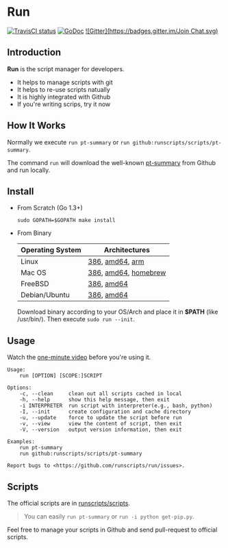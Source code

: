 # Run

[![TravisCI status](https://secure.travis-ci.org/runscripts/run.png)](http://travis-ci.org/runscripts/run) [![GoDoc](https://godoc.org/github.com/runscripts/run?status.svg)](https://godoc.org/github.com/runscripts/run) [![Gitter](https://badges.gitter.im/Join Chat.svg)](https://gitter.im/runscripts/runscripts?utm_source=badge&utm_medium=badge&utm_campaign=pr-badge&utm_content=badge)

## Introduction

**Run** is the script manager for developers.

* It helps to manage scripts with git
* It helps to re-use scripts natually
* It is highly integrated with Github
* If you're writing scrips, try it now

## How It Works

Normally we execute `run pt-summary` or `run github:runscripts/scripts/pt-summary`.

The command `run` will download the well-known [pt-summary](http://www.percona.com/doc/percona-toolkit/2.1/pt-summary.html) from Github and run locally.

## Install

* From Scratch (Go 1.3+)

  ```
  sudo GOPATH=$GOPATH make install
  ```

* From Binary

  Operating System | Architectures
  ---------------- | -------------
  Linux            | [386](https://raw.githubusercontent.com/runscripts/run-release/master/0.3.4/linux_386/run), [amd64](https://raw.githubusercontent.com/runscripts/run-release/master/0.3.4/linux_amd64/run), [arm](https://raw.githubusercontent.com/runscripts/run-release/master/0.3.4/linux_arm/run)
  Mac OS           | [386](https://raw.githubusercontent.com/runscripts/run-release/master/0.3.4/darwin_386/run), [amd64](https://raw.githubusercontent.com/runscripts/run-release/master/0.3.4/darwin_amd64/run), [homebrew](https://github.com/tobegit3hub/homebrew-run)
  FreeBSD          | [386](https://raw.githubusercontent.com/runscripts/run-release/master/0.3.4/freebsd_386/run), [amd64](https://raw.githubusercontent.com/runscripts/run-release/master/0.3.4/freebsd_amd64/run)
  Debian/Ubuntu    | [386](https://raw.githubusercontent.com/runscripts/run-release/master/0.3.4/deb/run_20141222-0.3.4_386.deb), [amd64](https://raw.githubusercontent.com/runscripts/run-release/master/0.3.4/deb/run_20141222-0.3.4_amd64.deb)

  Download binary according to your OS/Arch and place it in **$PATH** (like /usr/bin/). Then execute `sudo run --init`.
  
## Usage

Watch the [one-minute video](https://www.youtube.com/watch?v=WXUcJvrZP6M) before you're using it.

```
Usage:
	run [OPTION] [SCOPE:]SCRIPT

Options:
	-c, --clean     clean out all scripts cached in local
	-h, --help      show this help message, then exit
	-i INTERPRETER  run script with interpreter(e.g., bash, python)
	-I, --init      create configuration and cache directory
	-u, --update    force to update the script before run
	-v, --view      view the content of script, then exit
	-V, --version   output version information, then exit

Examples:
	run pt-summary
	run github:runscripts/scripts/pt-summary

Report bugs to <https://github.com/runscripts/run/issues>.
```

## Scripts

The official scripts are in [runscripts/scripts](https://github.com/runscripts/scripts).

> You can easily `run pt-summary` or `run -i python get-pip.py`.

Feel free to manage your scripts in Github and send pull-request to official scripts.

